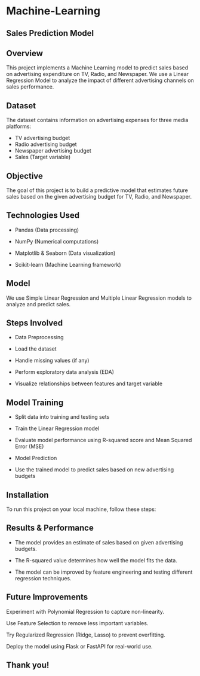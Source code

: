 # Machine-Learning
## Sales Prediction Model

## Overview

This project implements a Machine Learning model to predict sales based on advertising expenditure on TV, Radio, and Newspaper. We use a Linear Regression Model to analyze the impact of different advertising channels on sales performance.

## Dataset

The dataset contains information on advertising expenses for three media platforms:
- TV advertising budget
- Radio advertising budget
- Newspaper advertising budget
- Sales (Target variable)

## Objective

The goal of this project is to build a predictive model that estimates future sales based on the given advertising budget for TV, Radio, and Newspaper.

## Technologies Used

- Pandas (Data processing)

- NumPy (Numerical computations)

- Matplotlib & Seaborn (Data visualization)

- Scikit-learn (Machine Learning framework)

## Model

We use Simple Linear Regression and Multiple Linear Regression models to analyze and predict sales.

## Steps Involved

- Data Preprocessing

- Load the dataset

- Handle missing values (if any)

- Perform exploratory data analysis (EDA)

- Visualize relationships between features and target variable

## Model Training

- Split data into training and testing sets

- Train the Linear Regression model

- Evaluate model performance using R-squared score and Mean Squared Error (MSE)

- Model Prediction

- Use the trained model to predict sales based on new advertising budgets

## Installation

To run this project on your local machine, follow these steps:

## Results & Performance

- The model provides an estimate of sales based on given advertising budgets.

- The R-squared value determines how well the model fits the data.

- The model can be improved by feature engineering and testing different regression techniques.

## Future Improvements

Experiment with Polynomial Regression to capture non-linearity.

Use Feature Selection to remove less important variables.

Try Regularized Regression (Ridge, Lasso) to prevent overfitting.

Deploy the model using Flask or FastAPI for real-world use.



## Thank you!
